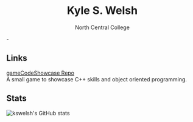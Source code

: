 <h1 align="center">Kyle S. Welsh</h1>

<p align="center">North Central College</p>
-

## Links

[gameCodeShowcase Repo](https://github.com/kswelsh/gameCodeShowcase "gameCodeShowcase Repo") <br />
A small game to showcase C++ skills and object oriented programming.
  
## Stats
![kswelsh's GitHub stats](https://github-readme-stats.vercel.app/api?username=kswelsh&count_private=true)
